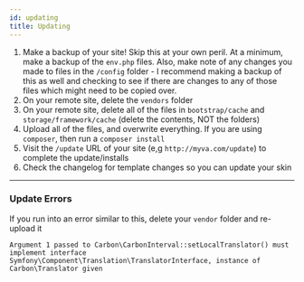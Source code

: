 ```yaml
---
id: updating
title: Updating
---
```


1. Make a backup of your site! Skip this at your own peril. At a minimum, make a backup of the `env.php` files. Also, make note of any changes you made to files in the `/config` folder - I recommend making a backup of this as well and checking to see if there are changes to any of those files which might need to be copied over.
1. On your remote site, delete the `vendors` folder
1. On your remote site, delete all of the files in `bootstrap/cache` and `storage/framework/cache` (delete the contents, NOT the folders)
1. Upload all of the files, and overwrite everything. If you are using `composer`, then run a `composer install`
1. Visit the `/update` URL of your site (e,g `http://myva.com/update`) to complete the update/installs
1. Check the changelog for template changes so you can update your skin

---

### Update Errors

If you run into an error similar to this, delete your `vendor` folder and re-upload it

```
Argument 1 passed to Carbon\CarbonInterval::setLocalTranslator() must implement interface 
Symfony\Component\Translation\TranslatorInterface, instance of Carbon\Translator given
```
